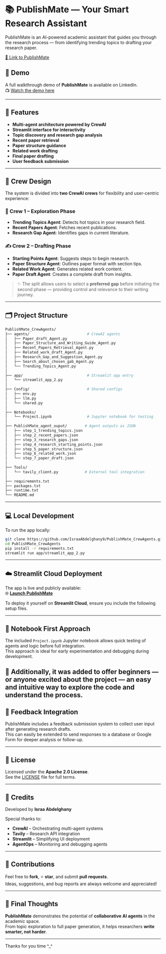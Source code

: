 # 📚 PublishMate — Your Smart Research Assistant

PublishMate is an AI-powered academic assistant that guides you through the research process — from identifying trending topics to drafting your research paper.

[🔗 Link to PublishMate](https://publishmatecrew.streamlit.app/)


## 🎥 Demo

A full walkthrough demo of **PublishMate** is available on LinkedIn.  
📺 [Watch the demo here](https://www.linkedin.com/posts/israa-abdelghany_publishmate-researchmadeeasy-academicwriting-activity-7337497387449339906-Lvnb?utm_source=share&utm_medium=member_desktop&rcm=ACoAADfttacBPXINTBQU4ldsesFAWvBJTRtiZ8U)


---

## 🚀 Features

- **Multi-agent architecture powered by CrewAI**
- **Streamlit interface for interactivity**
- **Topic discovery and research gap analysis**
- **Recent paper retrieval**
- **Paper structure guidance**
- **Related work drafting**
- **Final paper drafting**
- **User feedback submission**

---

## 👥 Crew Design

The system is divided into **two CrewAI crews** for flexibility and user-centric experience:

### 🧠 Crew 1 – Exploration Phase
- **Trending Topics Agent**: Detects hot topics in your research field.
- **Recent Papers Agent**: Fetches recent publications.
- **Research Gap Agent**: Identifies gaps in current literature.

### ✍️ Crew 2 – Drafting Phase
- **Starting Points Agent**: Suggests steps to begin research.
- **Paper Structure Agent**: Outlines paper format with section tips.
- **Related Work Agent**: Generates related work content.
- **Paper Draft Agent**: Creates a complete draft from insights.

> ✨ The split allows users to select a **preferred gap** before initiating the second phase — providing control and relevance to their writing journey.

---

## 🗂️ Project Structure

```bash
PublishMate_CrewAgents/
├── agents/                          # CrewAI agents
│   ├── Paper_draft_Agent.py
│   ├── Paper_Structure_and_Writing_Guide_Agent.py
│   ├── Recent_Papers_Retrieval_Agent.py
│   ├── Related_work_draft_Agent.py
│   ├── Research_Gap_and_Suggestion_Agent.py
│   ├── Search_about_chosen_gab_Agent.py
│   └── Trending_Topics_Agent.py
│
├── app/                             # Streamlit app entry
│   └── streamlit_app_2.py
│
├── Config/                          # Shared configs
│   ├── env.py
│   ├── llm.py
│   └── shared.py
│
├── Notebooks/
│   └── Project.ipynb                # Jupyter notebook for testing
│
├── PublishMate_agent_ouput/        # Agent outputs as JSON
│   ├── step_1_trending_topics.json
│   ├── step_2_recent_papers.json
│   ├── step_3_research_gaps.json
│   ├── step_4_research_starting_points.json
│   ├── step_5_paper_structure.json
│   ├── step_6_related_work.json
│   └── step_7_paper_draft.json
│
├── Tools/
│   └── tavily_client.py            # External tool integration
│
├── requirements.txt
├── packages.txt
├── runtime.txt
└── README.md
```

---


## 💻 Local Development

To run the app locally:

```bash
git clone https://github.com/IsraaAbdelghany9/PublishMate_CrewAgents.git
cd PublishMate_CrewAgents
pip install -r requirements.txt
streamlit run app/streamlit_app_2.py
```
---

## ☁️ Streamlit Cloud Deployment

The app is live and publicly available:  
🌐 [**Launch PublishMate**](https://publishmatecrew.streamlit.app/)

To deploy it yourself on **Streamlit Cloud**, ensure you include the following setup files.

---
## 📓 Notebook First Approach

The included `Project.ipynb` Jupyter notebook allows quick testing of agents and logic before full integration.  
This approach is ideal for early experimentation and debugging during development.

🧪 Additionally, it was added to offer beginners — or anyone excited about the project — an easy and intuitive way to explore the code and understand the process.
--- 
## 💬 Feedback Integration

PublishMate includes a feedback submission system to collect user input after generating research drafts.  
This can easily be extended to send responses to a database or Google Form for deeper analysis or follow-up.

---

## 📜 License

Licensed under the **Apache 2.0 License**.  
See the [LICENSE](./LICENSE) file for full terms.

---

## 🙌 Credits

Developed by **Israa Abdelghany**

Special thanks to:

- **CrewAI** – Orchestrating multi-agent systems  
- **Tavily** – Research API integration  
- **Streamlit** – Simplifying UI deployment  
- **AgentOps** – Monitoring and debugging agents
---
## 🤝 Contributions

Feel free to **fork**, ⭐ **star**, and submit **pull requests**.  
Ideas, suggestions, and bug reports are always welcome and appreciated!

---

## 🧠 Final Thoughts

**PublishMate** demonstrates the potential of **collaborative AI agents** in the academic space.  
From topic exploration to full paper generation, it helps researchers **write smarter, not harder**.

---

Thanks for you time ^_^
